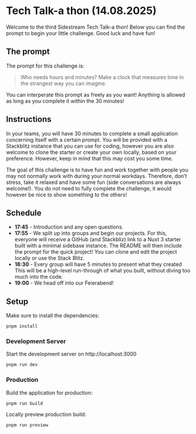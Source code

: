 # Tech Talk-a thon (14.08.2025)

Welcome to the third Sidestream Tech Talk-a thon! Below you can find the prompt to begin your little challenge. Good luck and have fun!

## The prompt

The prompt for this challenge is:

> Who needs hours and minutes? Make a clock that measures time in the strangest way you can imagine.

You can interperate this prompt as freely as you want! Anything is allowed as long as you complete it within the 30 minutes!

## Instructions

In your teams, you will have 30 minutes to complete a small application concerning itself with a certain prompt. You will be provided with a Stackblitz instance that you can use for coding, however you are also welcome to clone the starter or create your own locally, based on your preference. However, keep in mind that this may cost you some time.

The goal of this challenge is to have fun and work together with people you may not normally work with during your normal workdays. Therefore, don’t stress, take it relaxed and have some fun (side conversations are always welcome!). You do not need to fully complete the challenge, it would however be nice to show something to the others!

## Schedule

- **17:45** - Introduction and any open questions.
- **17:55** - We split up into groups and begin our projects. For this, everyone will receive a GitHub (and Stackbliz) link to a Nuxt 3 starter built with a minimal sidebase instance. The README will then include the prompt for the quick project! You can clone and edit the project locally or use the Stack Blitz.
- **18:30** - Every group will have 5 minutes to present what they created This will be a high-level run-through of what you built, without diving too much into the code.
- **19:00** - We head off into our Feierabend!

## Setup

Make sure to install the dependencies:

```bash
pnpm install
```

### Development Server

Start the development server on http://localhost:3000

```bash
pnpm run dev
```

### Production

Build the application for production:

```bash
pnpm run build
```

Locally preview production build:

```bash
pnpm run preview
```
